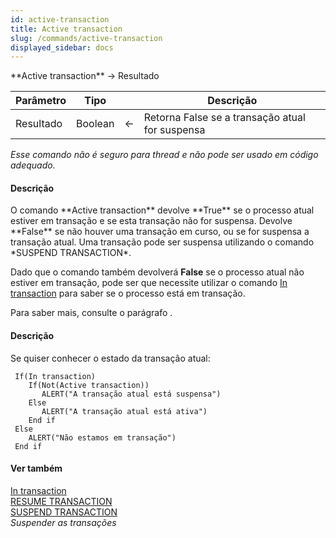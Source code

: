 ```yaml
---
id: active-transaction
title: Active transaction
slug: /commands/active-transaction
displayed_sidebar: docs
---
```


<!--REF #_command_.Active transaction.Syntax-->**Active transaction** -> Resultado<!-- END REF-->
<!--REF #_command_.Active transaction.Params-->
| Parâmetro | Tipo |  | Descrição |
| --- | --- | --- | --- |
| Resultado | Boolean | &#8592; | Retorna False se a transação atual for suspensa |

<!-- END REF-->

*Esse comando não é seguro para thread e não pode ser usado em código adequado.*


#### Descrição 

<!--REF #_command_.Active transaction.Summary-->O comando **Active transaction** devolve **True** se o processo atual estiver em transação e se esta transação não for suspensa.<!-- END REF--> Devolve **False** se não houver uma transação em curso, ou se for suspensa a transação atual. Uma transação pode ser suspensa utilizando o comando *SUSPEND TRANSACTION*. 

Dado que o comando também devolverá **False** se o processo atual não estiver em transação, pode ser que necessite utilizar o comando [In transaction](in-transaction.md) para saber se o processo está em transação.

Para saber mais, consulte o parágrafo . 

#### Descrição 

Se quiser conhecer o estado da transação atual:

```4d
 If(In transaction)
    If(Not(Active transaction))
       ALERT("A transação atual está suspensa")
    Else
       ALERT("A transação atual está ativa")
    End if
 Else
    ALERT("Não estamos em transação")
 End if
```

#### Ver também 

[In transaction](in-transaction.md)  
[RESUME TRANSACTION](resume-transaction.md)  
[SUSPEND TRANSACTION](suspend-transaction.md)  
*Suspender as transações*  